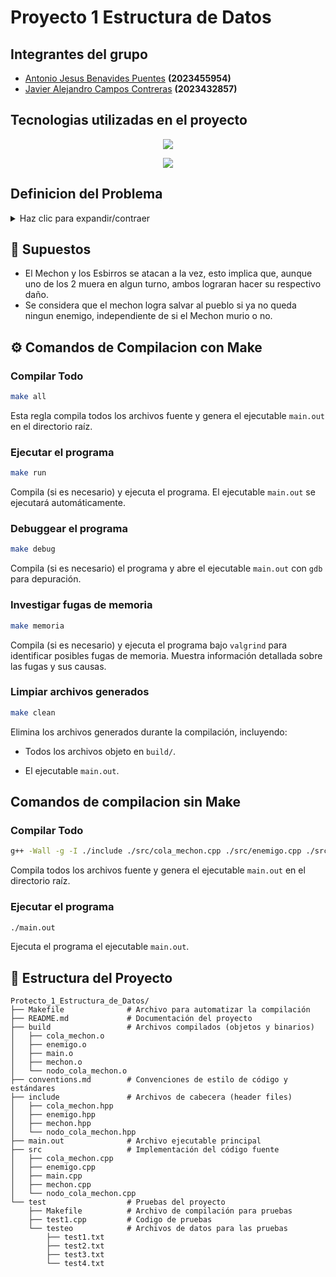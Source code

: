 # Proyecto 1 Estructura de Datos
## Integrantes del grupo
- [Antonio Jesus Benavides Puentes](https://github.com/AntoCreed777) **(2023455954)**
- [Javier Alejandro Campos Contreras](https://github.com/huebitoo) **(2023432857)**

## Tecnologias utilizadas en el proyecto
<p align="center">
  <a href="https://skillicons.dev">
    <img src="https://skillicons.dev/icons?i=git,github,vscode&perline=5" />
  </a>
</p>
<p align="center">
  <a href="https://skillicons.dev">
    <img src="https://skillicons.dev/icons?i=cpp&perline=5" />
  </a>
</p>

## Definicion del Problema

<details>
  <summary>Haz clic para expandir/contraer</summary>

En el pintoresco pueblo de Olognia habitan talentosos ingenieros informáticos, los cuales han estado desarrollando el Programa Experimental de Poder Extremo (PEPE por sus iniciales). Sin embargo por un error de programación, ¡PEPE se ha salido de control y está apunto de atacar al pueblo!

PEPE tiene la capacidad de generar esbirros los cuales tienen puntos de vida y de ataque variables (no todos los esbirros fueron creados iguales) los cuales atacarán la ciudad de manera secuencial, uno a la vez y en el mismo orden en el que fueron creados. Además, PEPE es capaz de crear Clones Avanzados de Naturaleza Orgánica (CANO por sus iniciales), los cuales al ser atacados una cierta cantidad de veces, son capaces de dividirse una única vez en dos partes iguales, donde cada parte tendrá los puntos de vida y ataque disminuidos en uno respecto a los que tenía antes de ser dividido. Note que estos esbirros resultantes de la división serán los siguientes en atacar el pueblo y se cuentan como esbirros independientes.

Los habitantes de Olognia si bien son muy inteligentes, no se caracterizan por su valentía, por la cual han puesto a cargo de la defensa de la ciudad a un mechón de informática, quien está dispuesto a dar su vida si fuese necesario a cambio de certámenes pasados de Cálculo I.

Nuestro héroe tiene V puntos de vida y está equipado con la última tecnología armamentística desarrollada en Olognia: arco, flechas y un modelo de machine learning que mejora el ataque de las flechas. El arco empieza con 2 puntos de ataque, mientras que el modelo de machine learning incrementa en 1 estos puntos después de 5 esbirros eliminados por el arma.

Los ingenieros más ilustres de Olognia han sido capaces de descifrar la cantidad y el orden en el cual atacarán los esbirros. Por cada cada esbirro sabemos su vida, ataque y si es o no un CANO. Ahora quieren simular el ataque y saber si es que el mechón será capaz de salvar al pueblo. ¡Pero! Cuando intentaron simularlo se dieron cuenta que olvidaron todo lo que aprendieron en el curso de estructuras de datos, y sin esos conocimientos fundamentales nunca serán capaces de saber el resultado de la batalla de antemano.

Es por esto que las autoridades han decidido contactarles a ustedes, estudiantes del curso de estructuras de datos, para conocer el destino final de Olognia. Como regla general, la simulación termina cuando la vida del mechón o la cantidad de esbirros restantes llega a 0.

¡Qué viva Olognia y toda su gente!

 
### Formato de Entrada

Se proporcionarán las siguientes 4 líneas de datos, las cuales deberán ser leídas desde teclado:

1. La primera línea consta de un número v, el cual corresponde a la vida del héroe mechón.
2. La segunda línea consta de un número n, el cual corresponde al número total de esbirros generados por PEPE.
3. La tercera línea consta de n números separados por espacios, indicando la vida de los esbirros, en el mismo orden en el que atacarán la ciudad.
4. La cuarta línea consta de n números separados por espacios, indicando el ataque de cada esbirro, en el mismo orden en el que atacarán la ciudad.
5. La quinta línea consta de n valores binarios separados por espacios, indicando con un 1 si el i-ésimo esbirro es un CANO o 0 en caso contrario. Para efectos del trabajo, asumiremos que todos los CANO se dividirán luego del segundo ataque recibido.

### Salida Esperada

Tu deber será imprimir un valor numérico y un texto separados por un salto de línea. El valor numérico corresponde al daño total que el mechón causó a los esbirros, mientras que el texto será "EZ pizi" si el mechón logra salvar al pueblo o "RIP mechón" si es que este no logra su cometido.

</details>

## 📄 Supuestos

- El Mechon y los Esbirros se atacan a la vez, esto implica que, aunque uno de los 2 muera en algun turno, ambos lograran hacer su respectivo daño.
- Se considera que el mechon logra salvar al pueblo si ya no queda ningun enemigo, independiente de si el Mechon murio o no. 



## ⚙ **Comandos de Compilacion con Make**

### Compilar Todo
```bash
make all
```
Esta regla compila todos los archivos fuente y genera el ejecutable ``main.out`` en el directorio raíz.

### Ejecutar el programa
```bash
make run
```
Compila (si es necesario) y ejecuta el programa. El ejecutable ``main.out`` se ejecutará automáticamente.

### Debuggear el programa
```bash
make debug
```
Compila (si es necesario) el programa y abre el ejecutable ``main.out`` con ``gdb`` para depuración.

### Investigar fugas de memoria
```bash
make memoria
```
Compila (si es necesario) y ejecuta el programa bajo ``valgrind`` para identificar posibles fugas de memoria. Muestra información detallada sobre las fugas y sus causas.

### Limpiar archivos generados
```bash
make clean
```
Elimina los archivos generados durante la compilación, incluyendo:

  - Todos los archivos objeto en ``build/``.

  - El ejecutable ``main.out``.

## Comandos de compilacion sin Make

### Compilar Todo
```bash
g++ -Wall -g -I ./include ./src/cola_mechon.cpp ./src/enemigo.cpp ./src/main.cpp ./src/mechon.cpp ./src/nodo_cola_mechon.cpp -o main.out
```
Compila todos los archivos fuente y genera el ejecutable ``main.out`` en el directorio raíz.

### Ejecutar el programa
```bash
./main.out
```
Ejecuta el programa el ejecutable ``main.out``.

## 📂 Estructura del Proyecto
```plaintext
Protecto_1_Estructura_de_Datos/
├── Makefile              # Archivo para automatizar la compilación
├── README.md             # Documentación del proyecto
├── build                 # Archivos compilados (objetos y binarios)
│   ├── cola_mechon.o
│   ├── enemigo.o
│   ├── main.o
│   ├── mechon.o
│   └── nodo_cola_mechon.o
├── conventions.md        # Convenciones de estilo de código y estándares
├── include               # Archivos de cabecera (header files)
│   ├── cola_mechon.hpp
│   ├── enemigo.hpp
│   ├── mechon.hpp
│   └── nodo_cola_mechon.hpp
├── main.out              # Archivo ejecutable principal
├── src                   # Implementación del código fuente
│   ├── cola_mechon.cpp
│   ├── enemigo.cpp
│   ├── main.cpp
│   ├── mechon.cpp
│   └── nodo_cola_mechon.cpp
└── test                  # Pruebas del proyecto
    ├── Makefile          # Archivo de compilación para pruebas
    ├── test1.cpp         # Codigo de pruebas
    └── testeo            # Archivos de datos para las pruebas
        ├── test1.txt
        ├── test2.txt
        ├── test3.txt
        └── test4.txt

```

